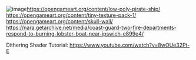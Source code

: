 ![image](https://github.com/user-attachments/assets/60198400-f830-4c45-8f3e-a1239858a424)https://opengameart.org/content/low-poly-pirate-ship/
https://opengameart.org/content/tiny-texture-pack-1/
https://opengameart.org/content/skull-wall/
https://nara.getarchive.net/media/coast-guard-two-fire-departments-respond-to-burning-lobster-boat-near-ipswich-e899e4/

Dithering Shader Tutorial:
https://www.youtube.com/watch?v=8wOUe32Pt-E

